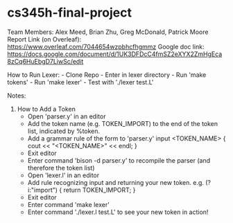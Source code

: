 # cs345h-final-project
Team Members: Alex Meed, Brian Zhu, Greg McDonald, Patrick Moore  
Report Link (on Overleaf): https://www.overleaf.com/7044654wzpbhcfhgmmz
Google doc link: https://docs.google.com/document/d/1UK3DFDcC4fmSZ2eXYX2ZmHgEca8zCq6HuEbgD7LiwSc/edit

How to Run Lexer:
	- Clone Repo
	- Enter in lexer directory
	- Run 'make tokens'
	- Run 'make lexer'
	- Test with './lexer test.L'

Notes:
1. How to Add a Token
	- Open 'parser.y' in an editor
	- Add the token name (e.g. TOKEN_IMPORT) to the end of the token list, indicated by %token.
	- Add a grammar rule of the form to 'parser.y'
		input <TOKEN_NAME>
		{
    		cout << "<TOKEN_NAME>" << endl;
		}
	- Exit editor
	- Enter command 'bison -d parser.y' to recompile the parser (and therefore the token list)
	- Open 'lexer.l' in an editor
	- Add rule recognizing input and returning your new token. e.g.
		(?i:"import") {
    		return TOKEN_IMPORT;
		}
	- Exit editor
	- Enter command 'make lexer'
	- Enter command './lexer.l test.L' to see your new token in action!


